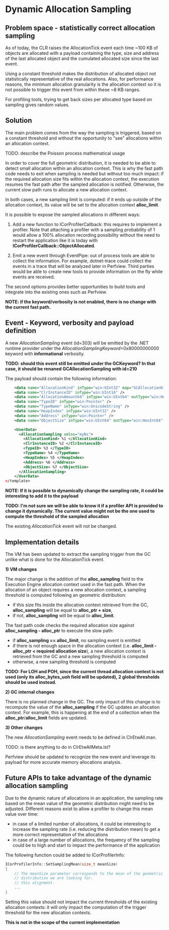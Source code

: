 # Dynamic Allocation Sampling

## Problem space - statistically correct allocation sampling

As of today, the CLR raises the AllocationTick event each time ~100 KB of objects are allocated with a payload containing the type, size and address of the last allocated object and the cumulated allocated size since the last event.

Using a constant threshold makes the distribution of allocated object not statistically representative of the real allocations. Also, for performance reasons, the minimum allocation granularity is the allocation context so it is not possible to trigger this event from within these ~8 KB ranges.

For profiling tools, trying to get back sizes per allocated type based on sampling gives random values.


## Solution

The main problem comes from the way the sampling is triggered, based on a constant threshold and without the opportunity to "see" allocations within an allocation context.

TODO: describe the Poisson process mathematical usage

In order to cover the full geometric distribution, it is needed to be able to detect small allocation within an allocation context. This is why the fast path code needs to exit when sampling is needed but without too much impact: if the required allocation size fits within the allocation context, the execution resumes the fast path after the sampled allocation is notified. Otherwise, the current slow path runs to allocate a new allocation context.

In both cases, a new sampling limit is computed: if it ends up outside of the allocation context, its value will be set to the allocation context **alloc_limit**.

It is possible to expose the sampled allocations in different ways:
1. Add a new function to ICorProfilerCallback: this requires to implement a profiler. Note that attaching a profiler with a sampling probability of 1 would allow a 100% allocation recording possibility without the need to restart the application like it is today with **ICorProfilerCallback::ObjectAllocated**.

2. Emit a new event through EventPipe: out of process tools are able to collect the information. For example, dotnet-trace could collect the events in a trace that will be analyzed later in Perfview. Third parties would be able to create new tools to provide information on the fly while events are received.

The second options provides better opportunities to build tools and integrate into the existing ones such as Perfview.

**NOTE: if the keyword/verbosity is not enabled, there is no change with the current fast path.**

## Event - Keyword, verbosity and payload definition

A new *AllocationSampling* event (id=303) will be emitted by the .NET runtime provider under the *AllocationSamplingKeyword*=0x80000000000 keyword with **informational** verbosity.

**TODO: should this event still be emitted under the GCKeyword?
In that case, it should be renaned GCAllocationSampling with id=210**

The payload should contain the following information:
```xml  <template tid="AllocationSampling">
    <data name="AllocationKind" inType="win:UInt32" map="GCAllocationKindMap" />
    <data name="ClrInstanceID" inType="win:UInt16" />
    <data name="AllocationAmount64" inType="win:UInt64" outType="win:HexInt64" />
    <data name="TypeID" inType="win:Pointer" />
    <data name="TypeName" inType="win:UnicodeString" />
    <data name="HeapIndex" inType="win:UInt32" />
    <data name="Address" inType="win:Pointer" />
    <data name="ObjectSize" inType="win:UInt64" outType="win:HexInt64" />

    <UserData>
      <AllocationSampling xmlns="myNs">
        <AllocationKind> %1 </AllocationKind>
        <ClrInstanceID> %2 </ClrInstanceID>
        <TypeID> %3 </TypeID>
        <TypeName> %4 </TypeName>
        <HeapIndex> %5 </HeapIndex>
        <Address> %6 </Address>
        <ObjectSize> %7 </ObjectSize>
      </AllocationSampling>
    </UserData>
</template>
```
**NOTE: If it is possible to dynamically change the sampling rate, it could be interesting to add it to the payload**

**TODO: I'm not sure we will be able to know it if a profiler API is provided to change it dynamically. The current value might not be the one used to compute the threshold of the sampled allocation**

The existing *AllocationTick* event will not be changed.


## Implementation details
The VM has been updated to extract the sampling trigger from the GC unlike what is done for the AllocationTick event.

**1) VM changes**

The major change is the addition of the **alloc_sampling** field to the Execution Engine allocation context used in the fast path.
When the allocation of an object requires a new allocation context, a sampling threshold is computed following an geometric distribution:
- if this size fits inside the allocation context retrieved from the GC, **alloc_sampling** will be equal to **alloc_ptr + size**,
- if not, **alloc_sampling** will be equal to **alloc_limit**.

The fast path code checks the required allocation size against **alloc_sampling - alloc_ptr** to execute the slow path:
- if **alloc_sampling == alloc_limit**, no sampling event is emitted
- if there is not enough space in the allocation context (i.e. **alloc_limit - alloc_ptr < required allocation size**), a new allocation context is retrieved from the GC and a new sampling threshold is computed
- otherwise, a new sampling threshold is computed

**TODO: For LOH and POH, since the current thread allocation context is not used (only its alloc_bytes_uoh field will be updated), 2 global thresholds should be used instead.**


**2) GC internal changes**

There is no planned change in the GC.
The only impact of this change is to recompute the value of the **alloc_sampling** if the GC updates an allocation context. For example, this is happening at the end of a collection when the **alloc_ptr**/**alloc_limit** fields are updated.

**3) Other changes**

The new *AllocationSampling* event needs to be defined in ClrEtwAll.man.

TODO: is there anything to do in ClrEtwAllMeta.lst?


Perfview should be updated to recognize the new event and leverage its payload for more accurate memory allocations analysis.



## Future APIs to take advantage of the dynamic allocation sampling

Due to the dynamic nature of allocations in an application, the sampling rate based on the mean value of the geometric distribution might need to be adjusted. Different reasons exist to allow a profiler to change this mean value over time:
- in case of a limited number of allocations, it could be interesting to increase the sampling rate (i.e. reducing the distribution mean) to get a more correct representation of the allocations
- in case of a large number of allocations, the frequency of the sampling could be to high and start to impact the performance of the application

The following function could be added to ICorProfilerInfo:
```cpp
ICorProfilerInfo::SetSamplingMean(size_t meanSize)
{
    // The meanSize parameter corresponds to the mean of the geometric
    // distribution we are looking for.
    // this alignment.
    ...
}
```

Setting this value should not impact the current thresholds of the existing allocation contexts: it will only impact the computation of the trigger threshold for the new allocation contexts.

**This is not in the scope of the current implementation**

